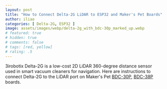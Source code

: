 ```yaml
---
layout: post
title: "How to Connect Delta-2G LiDAR to ESP32 and Maker's Pet Boards"
author: iliao
categories: [ Delta-2G, ESP32 ]
image: assets/images/webp/delta-2g_with_bdc-30p_marked_up.webp
# featured: true
# hidden: true
# comments: false
# tags: [red, yellow]
# rating: .5
---
```


3irobotix Delta-2G is a low-cost 2D LiDAR 360-degree distance sensor used in smart vacuum cleaners for navigation. Here are instructions to connect Delta-2G to the LiDAR port on Maker's Pet [BDC-30P](https://makerspet.com/store#!/Driver-Board-for-ESP32-DOIT-DevKit-V1-Brushed-DC-Motors-and-LiDAR/p/724227009), [BDC-38P](https://makerspet.com/store#!/Driver-Board-for-ESP32-DevKitC-V4-Brushed-DC-Motors-and-LiDAR/p/724216505) boards.


